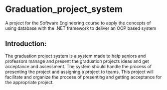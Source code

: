 # Graduation_project_system
A project for the Software Engineering course to apply the concepts of using database with the .NET framework to deliver an OOP based system
## Introduction:
The graduation project system is a system made to help seniors and professors 
manage and present the graduation projects ideas and get acceptance and 
assessment. The system should handle the process of presenting the project and 
assigning a project to teams.
This project will facilitate and organize the process of presenting and getting 
acceptance for the appropriate project.
